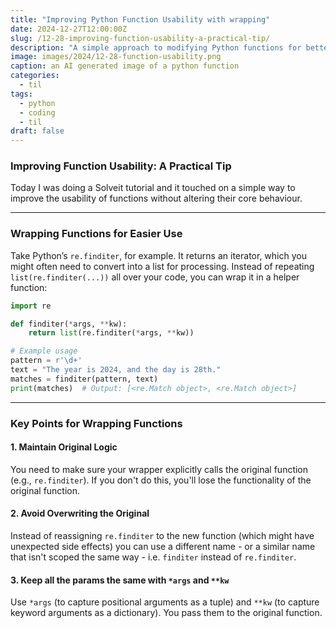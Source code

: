 ```yaml
---
title: "Improving Python Function Usability with wrapping"
date: 2024-12-27T12:00:00Z
slug: /12-28-improving-function-usability-a-practical-tip/
description: "A simple approach to modifying Python functions for better usability without altering their core behaviour."
image: images/2024/12-28-function-usability.png
caption: an AI generated image of a python function
categories:
  - til
tags:
  - python
  - coding
  - til
draft: false
---
```


### **Improving Function Usability: A Practical Tip**

Today I was doing a Solveit tutorial and it touched on a simple way to improve the usability of functions without altering their core behaviour. 

---

### Wrapping Functions for Easier Use

Take Python’s `re.finditer`, for example. It returns an iterator, which you might often need to convert into a list for processing. Instead of repeating `list(re.finditer(...))` all over your code, you can wrap it in a helper function:

```python
import re

def finditer(*args, **kw): 
    return list(re.finditer(*args, **kw))

# Example usage
pattern = r'\d+'
text = "The year is 2024, and the day is 28th."
matches = finditer(pattern, text)
print(matches)  # Output: [<re.Match object>, <re.Match object>]
```

---

### Key Points for Wrapping Functions

#### 1. **Maintain Original Logic**
You need to make sure your wrapper explicitly calls the original function (e.g., `re.finditer`). If you don't do this, you'll lose the functionality of the original function.

#### 2. **Avoid Overwriting the Original**
Instead of reassigning `re.finditer` to the new function (which might have unexpected side effects) you can use a different name - or a similar name that isn't scoped the same way - i.e. `finditer` instead of `re.finditer`.

#### 3. **Keep all the params the same with `*args` and `**kw`**
Use `*args` (to capture positional arguments as a tuple) and `**kw` (to capture keyword arguments as a dictionary). You pass them to the original function.
